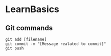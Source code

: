 # LearnBasics

## Git commands

``` shell
git add [filename]
git commit -m "[Message realated to commit]"
git push
```
